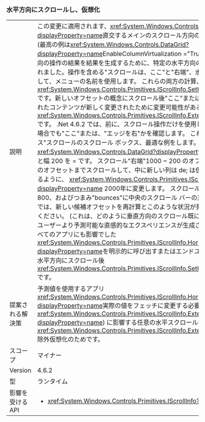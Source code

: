 ### <a name="horizontal-scrolling-and-virtualization"></a>水平方向にスクロールし、仮想化

|   |   |
|---|---|
|説明|この変更に適用されます、<xref:System.Windows.Controls.ItemsControl?displayProperty=name>直交するメインのスクロール方向の方向に独自の仮想化を行うこと (最高の例は<xref:System.Windows.Controls.DataGrid?displayProperty=name>EnableColumnVirtualization =&quot;True&quot;)。  より直感的な比較の垂直方向の操作の結果を結果を生成するために、特定の水平方向のスクロール操作の結果が変更されました。操作を含める&quot;スクロールは、ここ&quot;と&quot;右端&quot;、水平スクロール バーを右クリックして、メニューの名前を使用します。  これらの両方の計算、候補オフセットと呼び出し<xref:System.Windows.Controls.Primitives.IScrollInfo.SetHorizontalOffset(System.Double)>です。新しいオフセットの概念にスクロール後&quot;ここ&quot;または&quot;エッジを右&quot;の値を除外仮想化されたコンテンツが新しく変更されたために変更可能性がある<xref:System.Windows.Controls.Primitives.IScrollInfo.ExtentWidth?displayProperty=name>です。 .Net 4.6.2 では、前に、スクロール操作だけを使用して候補のオフセットができない場合でも&quot;ここ&quot;または、&quot;エッジを右&quot;かを確認します。  これは、結果などの効果で&quot;バウンス&quot;スクロールのスクロール ボックス、最適な例をします。 <xref:System.Windows.Controls.DataGrid?displayProperty=name> ExtentWidth が = 1000 と幅 200 を = です。  スクロール&quot;右端&quot;1000 ~ 200 のオフセットは候補 800 を = です。  そのオフセットまでスクロールして、中に新しい列は de; は仮想化たとえばは非常に広いできるように、 <xref:System.Windows.Controls.Primitives.IScrollInfo.ExtentWidth?displayProperty=name> 2000年に変更します。  スクロールが HorizontalOffset で終わる = 800、およびつまみ&quot;bounces&quot;に中央のスクロール バーの正確に 800/2000 = 40%。変更では、新しい候補オフセットを再計算とこのような状況が発生すると、もう一度やり直してください。 (これは、どのように垂直方向のスクロール既に動作します)。変更には、エンド ユーザーより予測可能な直感的なエクスペリエンスが生成されますが、正確な値に依存するすべてのアプリにも影響でした<xref:System.Windows.Controls.Primitives.IScrollInfo.HorizontalOffset?displayProperty=name>を明示的に呼び出すまたはエンドユーザーで呼び出されたかどうか、水平方向にスクロール後<xref:System.Windows.Controls.Primitives.IScrollInfo.SetHorizontalOffset(System.Double)>です。|
|提案される解決策|予測値を使用するアプリ<xref:System.Windows.Controls.Primitives.IScrollInfo.HorizontalOffset?displayProperty=name>実際の値をフェッチに変更する必要があります (の値と<xref:System.Windows.Controls.Primitives.IScrollInfo.ExtentWidth?displayProperty=name>) に影響する任意の水平スクロール後<xref:System.Windows.Controls.Primitives.IScrollInfo.ExtentWidth?displayProperty=name>除外仮想化のためです。|
|スコープ|マイナー|
|Version|4.6.2|
|型|ランタイム|
|影響を受ける API|<ul><li><xref:System.Windows.Controls.Primitives.IScrollInfo?displayProperty=nameWithType></li></ul>|


